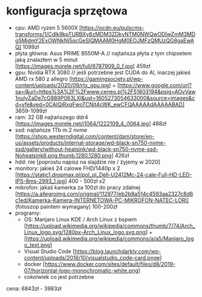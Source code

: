 # konfiguracja sprzętowa

- cpu: AMD ryzen 5 5600X [https://ocdn.eu/pulscms-transforms/1/Cdlk9kpTURBXy8zMDM3ZDkyNTM0NWQwODIwZmM3MDg5MjdmY2ExOWNkNi5qcGeSlQMAAM0HgM0EOJMFzQMUzQG8gaEwAQ] 1099zł
- płyta główna: Asus PRIME B550M-A // najtańsza płyta z tym chipsetem jaką znalazłem w 5 minut [https://images.morele.net/full/6787909_0_f.jpg] 459zł
- gpu: Nvidia RTX 3080 // jeśli potrzebne jest CUDA do AI, inaczej jakieś AMD rx 580 z allegro [https://gamingsociety.pl/wp-content/uploads/2020/09/rtx_gpu.jpg] + [https://www.google.com/url?sa=i&url=https%3A%2F%2Fwww.ceneo.pl%2F51803194&psig=AOvVaw1nulyZaDe7cG889P063LXl&ust=1605273054633000&source=images&cd=vfe&ved=0CAIQjRxqFwoTCNit4cWK_ewCFQAAAAAdAAAAABAD] 3659-1099zł
- ram: 32 GB najtańszego ddr4 [https://images.morele.net/i1064/1222109_4_i1064.jpg] 488zł
- ssd: najtańsze 1Tb m.2 nvme [https://shop.westerndigital.com/content/dam/store/en-us/assets/products/internal-storage/wd-black-sn750-nvme-ssd/gallery/without-heatsink/wd-black-sn750-nvme-ssd-Noheatsink6.png.thumb.1280.1280.png] 426zł
- hdd: nie [poprostu napisz na slajdzie nie / żyjemy w 2020]
- monitory: jakieś 24 calowe FHD/1440p x 2 [https://static1.dropmax.pl/pol_pl_Dell-U2412Mc-24-cale-Full-HD-LED-IPS-8ms-2993_1.jpg] 400 - 500zł x2
- mikrofon: jakaś kamerka za 100zł do pracy zdalnej [https://a.allegroimg.com/original/112977/eb2b8a514c4593aa2327c8d6c1ed/Kamerka-Kamera-INTERNETOWA-PC-MIKROFON-NATEC-LORI] (fotoszop paintem wymagany) 100-200zł
- programy:
  - OS: Manjaro Linux KDE / Arch Linux z bspwm [https://upload.wikimedia.org/wikipedia/commons/thumb/7/74/Arch_Linux_logo.svg/1280px-Arch_Linux_logo.svg.png] + [https://upload.wikimedia.org/wikipedia/commons/a/a5/Manjaro_logo_text.png]
  - Visual Studio Code [https://blog.launchdarkly.com/wp-content/uploads/2018/10/visualstudio_code-card.pnge]
  - docker [https://www.docker.com/sites/default/files/d8/2019-07/horizontal-logo-monochromatic-white.png]
  - cokolwiek co jest potrzebne

cena:
6843zł - 3983zł